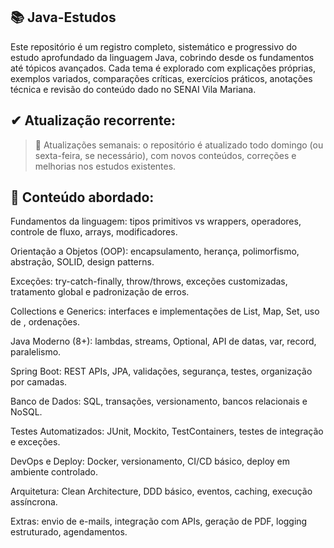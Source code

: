 ## 📚 Java-Estudos

Este repositório é um registro completo, sistemático e progressivo do estudo aprofundado da linguagem Java, cobrindo desde os fundamentos até tópicos avançados. Cada tema é explorado com explicações próprias, exemplos variados, comparações críticas, exercícios práticos, anotações técnica e revisão do conteúdo dado no SENAI Vila Mariana.

## ✔ Atualização recorrente:

> 🔄 Atualizações semanais: o repositório é atualizado todo domingo (ou sexta-feira, se necessário), com novos conteúdos, correções e melhorias nos estudos existentes.



## 📌 Conteúdo abordado:

Fundamentos da linguagem: tipos primitivos vs wrappers, operadores, controle de fluxo, arrays, modificadores.

Orientação a Objetos (OOP): encapsulamento, herança, polimorfismo, abstração, SOLID, design patterns.

Exceções: try-catch-finally, throw/throws, exceções customizadas, tratamento global e padronização de erros.

Collections e Generics: interfaces e implementações de List, Map, Set, uso de <T>, ordenações.

Java Moderno (8+): lambdas, streams, Optional, API de datas, var, record, paralelismo.

Spring Boot: REST APIs, JPA, validações, segurança, testes, organização por camadas.

Banco de Dados: SQL, transações, versionamento, bancos relacionais e NoSQL.

Testes Automatizados: JUnit, Mockito, TestContainers, testes de integração e exceções.

DevOps e Deploy: Docker, versionamento, CI/CD básico, deploy em ambiente controlado.

Arquitetura: Clean Architecture, DDD básico, eventos, caching, execução assíncrona.

Extras: envio de e-mails, integração com APIs, geração de PDF, logging estruturado, agendamentos.
